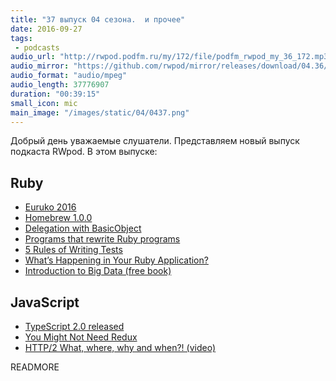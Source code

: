 ```yaml
---
title: "37 выпуск 04 сезона.  и прочее"
date: 2016-09-27
tags:
 - podcasts
audio_url: "http://rwpod.podfm.ru/my/172/file/podfm_rwpod_my_36_172.mp3"
audio_mirror: "https://github.com/rwpod/mirror/releases/download/04.36/0436.mp3"
audio_format: "audio/mpeg"
audio_length: 37776907
duration: "00:39:15"
small_icon: mic
main_image: "/images/static/04/0437.png"
---
```


Добрый день уважаемые слушатели. Представляем новый выпуск подкаста RWpod. В этом выпуске:

## Ruby

 - [Euruko 2016](http://euruko2016.org/)
 - [Homebrew 1.0.0](http://brew.sh/2016/09/21/homebrew-1.0.0/)
 - [Delegation with BasicObject](https://www.promptworks.com/blog/delegation-with-basicobject)
 - [Programs that rewrite Ruby programs](http://thomasleecopeland.com/2016/09/20/programs-that-rewrite-ruby-programs.html)
 - [5 Rules of Writing Tests](https://blog.rebased.pl/2016/09/20/5-rules-of-writing-tests.html)
 - [What’s Happening in Your Ruby Application?](http://www.blackbytes.info/2016/09/object-space/)
 - [Introduction to Big Data (free book)](http://haifengl.github.io/bigdata/)

## JavaScript

 - [TypeScript 2.0 released](https://blogs.msdn.microsoft.com/typescript/2016/09/22/announcing-typescript-2-0/)
 - [You Might Not Need Redux](https://medium.com/@dan_abramov/you-might-not-need-redux-be46360cf367)
 - [HTTP/2 What, where, why and when?! (video)](https://www.youtube.com/watch?v=krmBaPUuhyM)


READMORE

